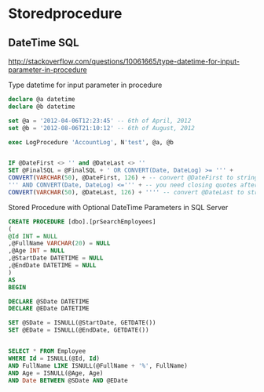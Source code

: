 # Storedprocedure

## DateTime SQL

http://stackoverflow.com/questions/10061665/type-datetime-for-input-parameter-in-procedure

Type datetime for input parameter in procedure

```sql
declare @a datetime
declare @b datetime

set @a = '2012-04-06T12:23:45' -- 6th of April, 2012
set @b = '2012-08-06T21:10:12' -- 6th of August, 2012

exec LogProcedure 'AccountLog', N'test', @a, @b


IF @DateFirst <> '' and @DateLast <> ''
SET @FinalSQL = @FinalSQL + ' OR CONVERT(Date, DateLog) >= ''' +
CONVERT(VARCHAR(50), @DateFirst, 126) + -- convert @DateFirst to string for concatenation!
''' AND CONVERT(Date, DateLog) <=''' + -- you need closing quotes after @DateFirst!
CONVERT(VARCHAR(50), @DateLast, 126) + '''' -- convert @DateLast to string and also: closing tags after that missing!
```

Stored Procedure with Optional DateTime Parameters in SQL Server

```sql
CREATE PROCEDURE [dbo].[prSearchEmployees]
(
@Id INT = NULL
,@FullName VARCHAR(20) = NULL
,@Age INT = NULL
,@StartDate DATETIME = NULL
,@EndDate DATETIME = NULL
)
AS
BEGIN

DECLARE @SDate DATETIME
DECLARE @EDate DATETIME

SET @SDate = ISNULL(@StartDate, GETDATE())
SET @EDate = ISNULL(@EndDate, GETDATE())


SELECT * FROM Employee
WHERE Id = ISNULL(@Id, Id)
AND FullName LIKE ISNULL(@FullName + '%', FullName)
AND Age = ISNULL(@Age, Age)
AND Date BETWEEN @SDate AND @EDate
```
